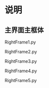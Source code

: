 # 说明

## **主界面主框体**
RightFrame1.py

RightFrame2.py

RightFrame3.py

RightFrame4.py

RightFrame5.py

